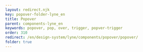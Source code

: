 ```yaml
---
layout: redirect.njk
key: popover-folder-lyne_en
title: Popover
parent: components-lyne_en
keywords: popover, pop, over, trigger, popver-trigger
order: 310
redirect: /en/design-system/lyne/components/popover/popover/
folder: true
---
```

